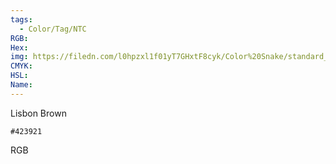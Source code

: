 ```yaml
---
tags:
  - Color/Tag/NTC
RGB:
Hex:
img: https://filedn.com/l0hpzxl1f01yT7GHxtF8cyk/Color%20Snake/standard_csv_to_svg/%23/423921.svg
CMYK:
HSL:
Name:
---
```

Lisbon Brown
```palette
#423921
```
RGB
